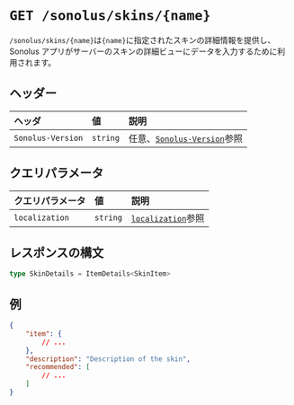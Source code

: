 # `GET /sonolus/skins/{name}`

`/sonolus/skins/{name}`は`{name}`に指定されたスキンの詳細情報を提供し、Sonolus アプリがサーバーのスキンの詳細ビューにデータを入力するために利用されます。

## ヘッダー

| ヘッダ            | 値       | 説明                                                      |
| :---------------- | :------- | :-------------------------------------------------------- |
| `Sonolus-Version` | `string` | 任意、[`Sonolus-Version`](../headers/sonolus-version)参照 |

## クエリパラメータ

| クエリパラメータ | 値       | 説明                                                   |
| :--------------- | :------- | :----------------------------------------------------- |
| `localization`   | `string` | [`localization`](../query-parameters/localization)参照 |

## レスポンスの構文

```ts
type SkinDetails = ItemDetails<SkinItem>
```

## 例

```json
{
    "item": {
        // ...
    },
    "description": "Description of the skin",
    "recommended": [
        // ...
    ]
}
```

